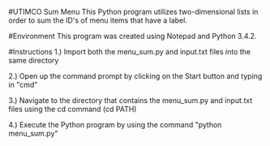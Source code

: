 #UTIMCO Sum Menu
This Python program utilizes two-dimensional lists in order to sum the ID's of menu items that have a label. 

#Environment
This program was created using Notepad and Python 3.4.2. 

#Instructions
1.) Import both the menu_sum.py and input.txt files into the same directory

2.) Open up the command prompt by clicking on the Start button and typing in "cmd"

3.) Navigate to the directory that contains the menu_sum.py and input.txt files using the cd command (cd PATH)

4.) Execute the Python program by using the command "python menu_sum.py"

